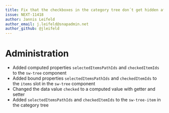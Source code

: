 ```yaml
---
title: Fix that the checkboxes in the category tree don´t get hidden after closing
issue: NEXT-11418
author: Jannis Leifeld
author_email: j.leifeld@snapadmin.net 
author_github: @jleifeld
---
```

# Administration
* Added computed properties `selectedItemsPathIds` and `checkedItemIds` to the `sw-tree` component
* Added bound properties `selectedItemsPathIds` and `checkedItemIds` to the `items` slot in the `sw-tree` component
* Changed the data value `checked` to a computed value with getter and setter
* Added `selectedItemsPathIds` and `checkedItemIds` to the `sw-tree-item` in the category tree
